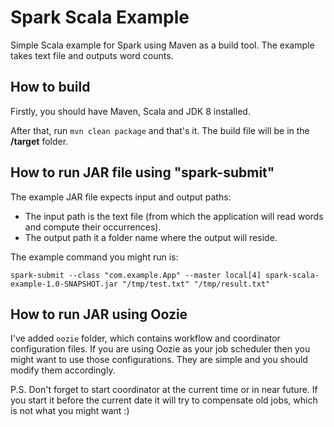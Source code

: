 # Spark Scala Example
Simple Scala example for Spark using Maven as a build tool. The example takes text file and outputs word counts. 
## How to build
Firstly, you should have Maven, Scala and JDK 8 installed. 

After that, run `mvn clean package` and that's it. The build file will be in the **/target** folder. 

## How to run JAR file using "spark-submit"
The example JAR file expects input and output paths: 
* The input path is the text file (from which the application will read words and compute their occurrences). 
* The output path it a folder name where the output will reside.

The example command you might run is:

```
spark-submit --class "com.example.App" --master local[4] spark-scala-example-1.0-SNAPSHOT.jar "/tmp/test.txt" "/tmp/result.txt"
```

## How to run JAR using Oozie
I've added `oozie` folder, which contains workflow and coordinator configuration files. If you are using Oozie as your job scheduler then you might want to use those configurations. They are simple and you should modify them accordingly.

P.S. Don't forget to start coordinator at the current time or in near future. If you start it before the current date it will try to compensate old jobs, which is not what you might want :)